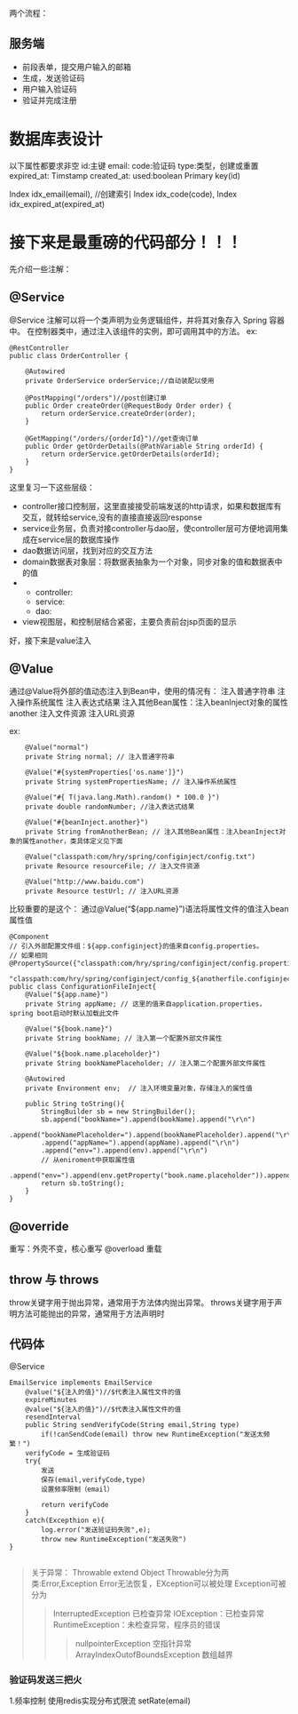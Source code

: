 两个流程：
## 服务端
* 前段表单，提交用户输入的邮箱
* 生成，发送验证码
* 用户输入验证码
* 验证并完成注册

# 数据库表设计
以下属性都要求非空
id:主键
email:
code:验证码
type:类型，创建或重置
expired_at: Timstamp
created_at:
used:boolean
Primary key(id)

Index idx_email(email), //创建索引
Index idx_code(code),
Index idx_expired_at(expired_at)

# 接下来是最重磅的代码部分！！！
先介绍一些注解：
## @Service
@Service 注解可以将一个类声明为业务逻辑组件，并将其对象存入 Spring 容器中。
在控制器类中，通过注入该组件的实例，即可调用其中的方法。
ex:
```
@RestController
public class OrderController {

    @Autowired
    private OrderService orderService;//自动装配以使用

    @PostMapping("/orders")//post创建订单
    public Order createOrder(@RequestBody Order order) {
        return orderService.createOrder(order);
    }

    @GetMapping("/orders/{orderId}")//get查询订单
    public Order getOrderDetails(@PathVariable String orderId) {
        return orderService.getOrderDetails(orderId);
    }
}
```
这里复习一下这些层级：
* controller接口控制层，这里直接接受前端发送的http请求，如果和数据库有交互，就转给service,没有的直接直接返回response
* service业务层，负责对接controller与dao层，使controller层可方便地调用集成在service层的数据库操作
* dao数据访问层，找到对应的交互方法
* domain数据表对象层：将数据表抽象为一个对象，同步对象的值和数据表中的值
* * controller:
  * service:
  * dao:
* view视图层，和控制层结合紧密，主要负责前台jsp页面的显示

好，接下来是value注入
## @Value
通过@Value将外部的值动态注入到Bean中，使用的情况有：
注入普通字符串
注入操作系统属性
注入表达式结果
注入其他Bean属性：注入beanInject对象的属性another
注入文件资源
注入URL资源

ex:
```
    @Value("normal")
    private String normal; // 注入普通字符串

    @Value("#{systemProperties['os.name']}")
    private String systemPropertiesName; // 注入操作系统属性

    @Value("#{ T(java.lang.Math).random() * 100.0 }")
    private double randomNumber; //注入表达式结果

    @Value("#{beanInject.another}")
    private String fromAnotherBean; // 注入其他Bean属性：注入beanInject对象的属性another，类具体定义见下面

    @Value("classpath:com/hry/spring/configinject/config.txt")
    private Resource resourceFile; // 注入文件资源

    @Value("http://www.baidu.com")
    private Resource testUrl; // 注入URL资源
```

比较重要的是这个：
通过@Value(“${app.name}”)语法将属性文件的值注入bean属性值
```
@Component
// 引入外部配置文件组：${app.configinject}的值来自config.properties。
// 如果相同
@PropertySource({"classpath:com/hry/spring/configinject/config.properties",
    "classpath:com/hry/spring/configinject/config_${anotherfile.configinject}.properties"})
public class ConfigurationFileInject{
    @Value("${app.name}")
    private String appName; // 这里的值来自application.properties，spring boot启动时默认加载此文件

    @Value("${book.name}")
    private String bookName; // 注入第一个配置外部文件属性

    @Value("${book.name.placeholder}")
    private String bookNamePlaceholder; // 注入第二个配置外部文件属性

    @Autowired
    private Environment env;  // 注入环境变量对象，存储注入的属性值

    public String toString(){
        StringBuilder sb = new StringBuilder();
        sb.append("bookName=").append(bookName).append("\r\n")
        .append("bookNamePlaceholder=").append(bookNamePlaceholder).append("\r\n")
        .append("appName=").append(appName).append("\r\n")
        .append("env=").append(env).append("\r\n")
        // 从eniroment中获取属性值
        .append("env=").append(env.getProperty("book.name.placeholder")).append("\r\n");
        return sb.toString();
    }   
}
```
## @override
重写：外壳不变，核心重写
@overload
重载

## throw 与 throws
throw关键字用于抛出异常，通常用于方法体内抛出异常。 throws关键字用于声明方法可能抛出的异常，通常用于方法声明时

## 代码体
@Service
```
EmailService implements EmailService
    @value("${注入的值}")//$代表注入属性文件的值
    expireMinutes
    @value("${注入的值}")//$代表注入属性文件的值
    resendInterval
    public String sendVerifyCode(String email,String type)
        if(!canSendCode(email) throw new RuntimeException("发送太频繁！")
    verifyCode = 生成验证码
    try{
        发送
        保存(email,verifyCode,type)
        设置频率限制（email）

        return verifyCode
    }
    catch(Excepthion e){
        log.error("发送验证码失败",e);
        throw new RuntimeException("发送失败")
}
    

```

> 关于异常：
> Throwable extend Object
> Throwable分为两类:Error,Exception
> Error无法恢复，EXception可以被处理
> Exception可被分为
> > InterruptedException 已检查异常
> > IOException：已检查异常
> > RuntimeException：未检查异常，程序员的错误
> > > nullpointerException 空指针异常
> > > ArrayIndexOutofBoundsException 数组越界

### 验证码发送三把火
1.频率控制
使用redis实现分布式限流
setRate(email)
